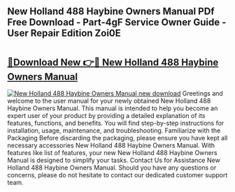 ## New Holland 488 Haybine Owners Manual PDf Free Download - Part-4gF Service Owner Guide - User Repair Edition Zoi0E

# <h2><a href="http://bc87145.oget.top/?id=New+Holland+488+Haybine+Owners+Manual">🔗Download New 👉🔴 New Holland 488 Haybine Owners Manual</a></h2>

[![New Holland 488 Haybine Owners Manual new download](https://i.imgur.com/5g1atiW.png)](http://bc87145.oget.top/?id=New+Holland+488+Haybine+Owners+Manual)
Greetings and welcome to the user manual for your newly obtained New Holland 488 Haybine Owners Manual. This manual is intended to help you become an expert user of your product by providing a detailed explanation of its features, functions, and benefits. You will find step-by-step instructions for installation, usage, maintenance, and troubleshooting. Familiarize with the Packaging Before discarding the packaging, please ensure you have kept all necessary accessories New Holland 488 Haybine Owners Manual. With features like list of features, your new New Holland 488 Haybine Owners Manual is designed to simplify your tasks. Contact Us for Assistance New Holland 488 Haybine Owners Manual. Should you have any questions or concerns, please do not hesitate to contact our dedicated customer support team.
